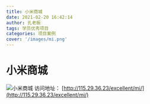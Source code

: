 ```yaml
---
title: 小米商城
date: 2021-02-20 16:42:14
author: 孔老板
tags: 学员优秀项目
categories: 项目案例
cover: '/images/mi.png'
---
```


# 小米商城
![小米商城](/images/mi.png)
访问地址： [http://115.29.36.23/excellent/mi/](http://115.29.36.23/excellent/mi/)